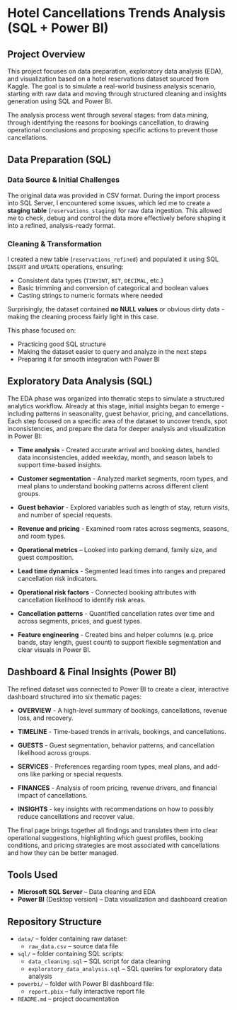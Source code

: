 # Hotel Cancellations Trends Analysis (SQL + Power BI)

## Project Overview
This project focuses on data preparation, exploratory data analysis (EDA), and visualization based on a hotel reservations dataset sourced from Kaggle. The goal is to simulate a real-world business analysis scenario, starting with raw data and moving through structured cleaning and insights generation using SQL and Power BI.

The analysis process went through several stages: from data mining, through identifying the reasons for bookings cancellation, to drawing operational conclusions and proposing specific actions to prevent those cancellations. 

## Data Preparation (SQL)

### Data Source & Initial Challenges
The original data was provided in CSV format. During the import process into SQL Server, I encountered some issues, which led me to create a **staging table** (`reservations_staging`) for raw data ingestion. This allowed me to check, debug and control the data more effectively before shaping it into a refined, analysis-ready format.

### Cleaning & Transformation
I created a new table (`reservations_refined`) and populated it using SQL `INSERT` and `UPDATE` operations, ensuring:
- Consistent data types (`TINYINT`, `BIT`, `DECIMAL`, etc.)
- Basic trimming and conversion of categorical and boolean values
- Casting strings to numeric formats where needed

Surprisingly, the dataset contained **no NULL values** or obvious dirty data - making the cleaning process fairly light in this case.

This phase focused on:
- Practicing good SQL structure
- Making the dataset easier to query and analyze in the next steps
- Preparing it for smooth integration with Power BI

## Exploratory Data Analysis (SQL)
The EDA phase was organized into thematic steps to simulate a structured analytics workflow. Already at this stage, initial insights began to emerge - including patterns in seasonality, guest behavior, pricing, and cancellations. Each step focused on a specific area of the dataset to uncover trends, spot inconsistencies, and prepare the data for deeper analysis and visualization in Power BI:

- **Time analysis** - Created accurate arrival and booking dates, handled data inconsistencies, added weekday, month, and season labels to support time-based insights.

- **Customer segmentation** - Analyzed market segments, room types, and meal plans to understand booking patterns across different client groups.

- **Guest behavior** - Explored variables such as length of stay, return visits, and number of special requests.

- **Revenue and pricing** - Examined room rates across segments, seasons, and room types.

- **Operational metrics** – Looked into parking demand, family size, and guest composition.

- **Lead time dynamics** - Segmented lead times into ranges and prepared cancellation risk indicators.

- **Operational risk factors** - Connected booking attributes with cancellation likelihood to identify risk areas.

- **Cancellation patterns** - Quantified cancellation rates over time and across segments, prices, and guest types.

- **Feature engineering** - Created bins and helper columns (e.g. price bands, stay length, guest count) to support flexible segmentation and clear visuals in Power BI.

## Dashboard & Final Insights (Power BI)
The refined dataset was connected to Power BI to create a clear, interactive dashboard structured into six thematic pages:

- **OVERVIEW** - A high-level summary of bookings, cancellations, revenue loss, and recovery.

- **TIMELINE** - Time-based trends in arrivals, bookings, and cancellations.

- **GUESTS** - Guest segmentation, behavior patterns, and cancellation likelihood across groups.

- **SERVICES** - Preferences regarding room types, meal plans, and add-ons like parking or special requests.

- **FINANCES** - Analysis of room pricing, revenue drivers, and financial impact of cancellations.

- **INSIGHTS** - key insights with recommendations on how to possibly reduce cancellations and recover value.

The final page brings together all findings and translates them into clear operational suggestions, highlighting which guest profiles, booking conditions, and pricing strategies are most associated with cancellations and how they can be better managed.

## Tools Used
- **Microsoft SQL Server** – Data cleaning and EDA
- **Power BI** (Desktop version) – Data visualization and dashboard creation

## Repository Structure
- `data/` – folder containing raw dataset:
  - `raw_data.csv` – source data file
- `sql/` – folder containing SQL scripts:
  - `data_cleaning.sql` – SQL script for data cleaning
  - `exploratory_data_analysis.sql` – SQL queries for exploratory data analysis
- `powerbi/` – folder with Power BI dashboard file:
  - `report.pbix` – fully interactive report file
- `README.md` – project documentation

